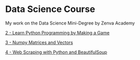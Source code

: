 # Data Science Course
My work on the Data Science Mini-Degree by Zenva Academy

[2 - Learn Python Programming by Making a Game](https://melanieguenther.github.io/datascience/2_learn_python_programming_by_making_a_game.py)

[3 - Numpy Matrices and Vectors](https://melanieguenther.github.io/datascience/3_numpy_matrices_and_vectors.py)

[4 - Web Scraping with Python and BeautifulSoup](https://melanieguenther.github.io/datascience/4_web_scraping_with_python_and_beautifulsoup.py)
